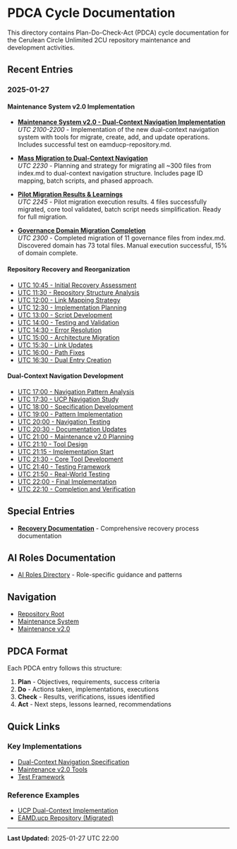 # PDCA Cycle Documentation

This directory contains Plan-Do-Check-Act (PDCA) cycle documentation for the Cerulean Circle Unlimited 2CU repository maintenance and development activities.

## Recent Entries

### 2025-01-27

#### Maintenance System v2.0 Implementation
- [**Maintenance System v2.0 - Dual-Context Navigation Implementation**](./2025-01-27-maintenance-v2-implementation.md)  
  *UTC 2100-2200* - Implementation of the new dual-context navigation system with tools for migrate, create, add, and update operations. Includes successful test on eamducp-repository.md.

- [**Mass Migration to Dual-Context Navigation**](./2025-01-27-mass-migration-planning.md)  
  *UTC 2230* - Planning and strategy for migrating all ~300 files from index.md to dual-context navigation structure. Includes page ID mapping, batch scripts, and phased approach.

- [**Pilot Migration Results & Learnings**](./2025-01-27-pilot-migration-results.md)  
  *UTC 2245* - Pilot migration execution results. 4 files successfully migrated, core tool validated, batch script needs simplification. Ready for full migration.

- [**Governance Domain Migration Completion**](./2025-01-27-governance-migration-completion.md)  
  *UTC 2300* - Completed migration of 11 governance files from index.md. Discovered domain has 73 total files. Manual execution successful, 15% of domain complete.

#### Repository Recovery and Reorganization
- [UTC 10:45 - Initial Recovery Assessment](./2025-01-27-UTC-1045.md)
- [UTC 11:30 - Repository Structure Analysis](./2025-01-27-UTC-1130.md)
- [UTC 12:00 - Link Mapping Strategy](./2025-01-27-UTC-1200.md)
- [UTC 12:30 - Implementation Planning](./2025-01-27-UTC-1230.md)
- [UTC 13:00 - Script Development](./2025-01-27-UTC-1300.md)
- [UTC 14:00 - Testing and Validation](./2025-01-27-UTC-1400.md)
- [UTC 14:30 - Error Resolution](./2025-01-27-UTC-1430.md)
- [UTC 15:00 - Architecture Migration](./2025-01-27-UTC-1500.md)
- [UTC 15:30 - Link Updates](./2025-01-27-UTC-1530.md)
- [UTC 16:00 - Path Fixes](./2025-01-27-UTC-1600.md)
- [UTC 16:30 - Dual Entry Creation](./2025-01-27-UTC-1630.md)

#### Dual-Context Navigation Development
- [UTC 17:00 - Navigation Pattern Analysis](./2025-01-27-UTC-1700.md)
- [UTC 17:30 - UCP Navigation Study](./2025-01-27-UTC-1730.md)
- [UTC 18:00 - Specification Development](./2025-01-27-UTC-1800.md)
- [UTC 19:00 - Pattern Implementation](./2025-01-27-UTC-1900.md)
- [UTC 20:00 - Navigation Testing](./2025-01-27-UTC-2000.md)
- [UTC 20:30 - Documentation Updates](./2025-01-27-UTC-2030.md)
- [UTC 21:00 - Maintenance v2.0 Planning](./2025-01-27-UTC-2100.md)
- [UTC 21:10 - Tool Design](./2025-01-27-UTC-2110.md)
- [UTC 21:15 - Implementation Start](./2025-01-27-UTC-2115.md)
- [UTC 21:30 - Core Tool Development](./2025-01-27-UTC-2130.md)
- [UTC 21:40 - Testing Framework](./2025-01-27-UTC-2140.md)
- [UTC 21:50 - Real-World Testing](./2025-01-27-UTC-2150.md)
- [UTC 22:00 - Final Implementation](./2025-01-27-UTC-2200.md)
- [UTC 22:10 - Completion and Verification](./2025-01-27-UTC-2210.md)

## Special Entries

- [**Recovery Documentation**](./recover.md) - Comprehensive recovery process documentation

## AI Roles Documentation

- [AI Roles Directory](./ai.roles/) - Role-specific guidance and patterns

## Navigation

- [Repository Root](../index.md)
- [Maintenance System](../maintenance/README.md)
- [Maintenance v2.0](../maintenance/v2.0/README.md)

## PDCA Format

Each PDCA entry follows this structure:

1. **Plan** - Objectives, requirements, success criteria
2. **Do** - Actions taken, implementations, executions
3. **Check** - Results, verifications, issues identified
4. **Act** - Next steps, lessons learned, recommendations

## Quick Links

### Key Implementations
- [Dual-Context Navigation Specification](../maintenance/specification.md)
- [Maintenance v2.0 Tools](../maintenance/v2.0/dual-context.sh)
- [Test Framework](../maintenance/v2.0/test/test_framework.sh)

### Reference Examples
- [UCP Dual-Context Implementation](../cerulean-circle-unlimited-2cu/product/development/coast/eamducp-repository/UCP.md)
- [EAMD.ucp Repository (Migrated)](../cerulean-circle-unlimited-2cu/product/development/coast/eamducp-repository.md)

---

**Last Updated:** 2025-01-27 UTC 22:00